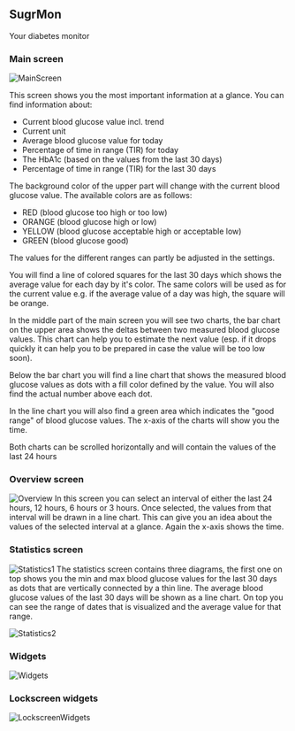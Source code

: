 ## SugrMon
Your diabetes monitor


### Main screen
![MainScreen](https://github.com/HanSolo/Sugr-Mon/raw/main/screenshots/MainScreen.png)

This screen shows you the most important information at a glance. You can find information about:
- Current blood glucose value incl. trend
- Current unit
- Average blood glucose value for today
- Percentage of time in range (TIR) for today
- The HbA1c (based on the values from the last 30 days)
- Percentage of time in range (TIR) for the last 30 days

The background color of the upper part will change with the current blood glucose value.
The available colors are as follows:
- RED (blood glucose too high or too low)
- ORANGE (blood glucose high or low)
- YELLOW (blood glucose acceptable high or acceptable low)
- GREEN (blood glucose good)

The values for the different ranges can partly be adjusted in the settings.

You will find a line of colored squares for the last 30 days which shows the average value for
each day by it's color. The same colors will be used as for the current value e.g. if the average
value of a day was high, the square will be orange.

In the middle part of the main screen you will see two charts, the bar chart on the upper area
shows the deltas between two measured blood glucose values. This chart can help you to estimate the
next value (esp. if it drops quickly it can help you to be prepared in case the value will be too low soon).

Below the bar chart you will find a line chart that shows the measured blood glucose values as dots with
a fill color defined by the value. You will also find the actual number above each dot.

In the line chart you will also find a green area which indicates the "good range" of blood glucose values.
The x-axis of the charts will show you the time. 

Both charts can be scrolled horizontally and will contain the values of the last 24 hours


### Overview screen
![Overview](https://github.com/HanSolo/Sugr-Mon/raw/main/screenshots/Overviews.png)
In this screen you can select an interval of either the last 24 hours, 12 hours, 6 hours or 3 hours.
Once selected, the values from that interval will be drawn in a line chart. This can give you an idea
about the values of the selected interval at a glance. Again the x-axis shows the time.

### Statistics screen
![Statistics1](https://github.com/HanSolo/Sugr-Mon/raw/main/screenshots/Statistics1.png)
The statistics screen contains three diagrams, the first one on top shows you the min and max blood
glucose values for the last 30 days as dots that are vertically connected by a thin line.
The average blood glucose values of the last 30 days will be shown as a line chart. On top you can 
see the range of dates that is visualized and the average value for that range.


![Statistics2](https://github.com/HanSolo/Sugr-Mon/raw/main/screenshots/Statistics2.png)

### Widgets
![Widgets](https://github.com/HanSolo/Sugr-Mon/raw/main/screenshots/Widgets.png)

### Lockscreen widgets
![LockscreenWidgets](https://github.com/HanSolo/Sugr-Mon/raw/main/screenshots/LockscreenWidgets.png)